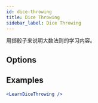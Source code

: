 ```yaml
---
id: dice-throwing
title: Dice Throwing
sidebar_label: Dice Throwing
---
```


用掷骰子来说明大数法则的学习内容。

## Options



## Examples

```jsx live
<LearnDiceThrowing />
```

